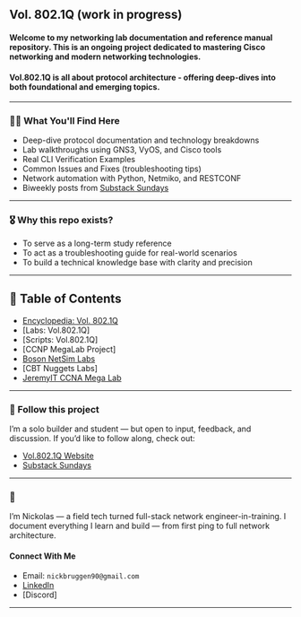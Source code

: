 ## Vol. 802.1Q (work in progress)   

#### Welcome to my networking lab documentation and reference manual repository. This is an ongoing project dedicated to mastering Cisco networking and modern networking technologies.
#### Vol.802.1Q is all about protocol architecture - offering deep-dives into both foundational and emerging topics.
---
### 🕵️‍♂️ What You'll Find Here

- Deep-dive protocol documentation and technology breakdowns
- Lab walkthroughs using GNS3, VyOS, and Cisco tools
- Real CLI Verification Examples
- Common Issues and Fixes (troubleshooting tips)
- Network automation with Python, Netmiko, and RESTCONF
- Biweekly posts from [Substack Sundays](https://vol8021q.substack.com)
---
### 🎖️ Why this repo exists?
* To serve as a long-term study reference
* To act as a troubleshooting guide for real-world scenarios
* To build a technical knowledge base with clarity and precision
---
## 🔮 Table of Contents
* [Encyclopedia: Vol. 802.1Q](https://github.com/nickbruggen90/Network-Notes)
* [Labs: Vol.802.1Q]
* [Scripts: Vol.802.1Q]
* [CCNP MegaLab Project]
* [Boson NetSim Labs](https://github.com/nickbruggen90/Boson-Network-Labs)
* [CBT Nuggets Labs]
* [JeremyIT CCNA Mega Lab](https://github.com/nickbruggen90/Packet-Tracer-Mega-Lab)
---
### 🧭 Follow this project

I’m a solo builder and student — but open to input, feedback, and discussion.
If you’d like to follow along, check out:

* [Vol.802.1Q Website](https://www.vol8021q.com)
* [Substack Sundays](https://vol8021q.substack.com)
---
### 👋
I’m Nickolas — a field tech turned full-stack network engineer-in-training. I document everything I learn and build — from first ping to full network architecture.
#### Connect With Me
* Email: `nickbruggen90@gmail.com`
* [LinkedIn](https://www.linkedin.com/in/nickbruggen90/)
* [Discord]
---
